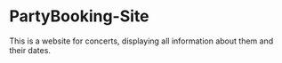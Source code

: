 # PartyBooking-Site
This is a website for concerts, displaying all information about them and their dates.
